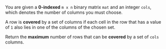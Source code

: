 You are given a **0-indexed** `m x n` binary matrix `mat` and an integer `cols`, which denotes the number of columns you must choose.

A row is **covered** by a set of columns if each cell in the row that has a value of `1` also lies in one of the columns of the chosen set.

Return the **maximum** number of rows that can be **covered** by a set of `cols` columns.